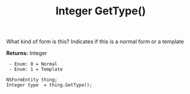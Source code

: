 ﻿---
uid: crmscript_ref_NSFormEntity_GetType
title: Integer GetType()
intellisense: NSFormEntity.GetType
keywords: NSFormEntity, GetType
so.topic: reference
---

What kind of form is this? Indicates if this is a normal form or a template

**Returns:** Integer

     - Enum: 0 = Normal 
     - Enum: 1 = Template 

```crmscript
NSFormEntity thing;
Integer type  = thing.GetType();
```



